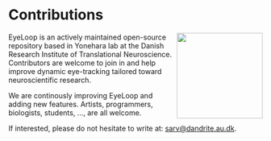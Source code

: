 # Contributions #

<p align="right">
<img src="https://github.com/simonarvin/eyeloop/blob/master/misc/imgs/contributors.svg?raw=true" align="right" width = "170">
</p>

EyeLoop is an actively maintained open-source repository based in Yonehara lab at the Danish Research Institute of Translational Neuroscience.
Contributors are welcome to join in and help improve dynamic eye-tracking tailored toward neuroscientific research.

We are continously improving EyeLoop and adding new features. Artists, programmers, biologists, students, ..., are all welcome.

If interested, please do not hesitate to write at: sarv@dandrite.au.dk.
